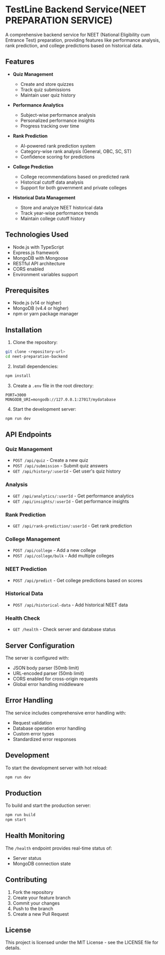# TestLine Backend Service(NEET PREPARATION SERVICE)

A comprehensive backend service for NEET (National Eligibility cum Entrance Test) preparation, providing features like performance analysis, rank prediction, and college predictions based on historical data.

## Features

- **Quiz Management**
  - Create and store quizzes
  - Track quiz submissions
  - Maintain user quiz history

- **Performance Analytics**
  - Subject-wise performance analysis
  - Personalized performance insights
  - Progress tracking over time

- **Rank Prediction**
  - AI-powered rank prediction system
  - Category-wise rank analysis (General, OBC, SC, ST)
  - Confidence scoring for predictions

- **College Prediction**
  - College recommendations based on predicted rank
  - Historical cutoff data analysis
  - Support for both government and private colleges

- **Historical Data Management**
  - Store and analyze NEET historical data
  - Track year-wise performance trends
  - Maintain college cutoff history

## Technologies Used

- Node.js with TypeScript
- Express.js framework
- MongoDB with Mongoose
- RESTful API architecture
- CORS enabled
- Environment variables support

## Prerequisites

- Node.js (v14 or higher)
- MongoDB (v4.4 or higher)
- npm or yarn package manager

## Installation

1. Clone the repository:
```bash
git clone <repository-url>
cd neet-preparation-backend
```

2. Install dependencies:
```bash
npm install
```

3. Create a `.env` file in the root directory:
```env
PORT=3000
MONGODB_URI=mongodb://127.0.0.1:27017/mydatabase
```

4. Start the development server:
```bash
npm run dev
```

## API Endpoints

### Quiz Management
- `POST /api/quiz` - Create a new quiz
- `POST /api/submission` - Submit quiz answers
- `GET /api/history/:userId` - Get user's quiz history

### Analysis
- `GET /api/analytics/:userId` - Get performance analytics
- `GET /api/insights/:userId` - Get performance insights

### Rank Prediction
- `GET /api/rank-prediction/:userId` - Get rank prediction

### College Management
- `POST /api/college` - Add a new college
- `POST /api/college/bulk` - Add multiple colleges

### NEET Prediction
- `POST /api/predict` - Get college predictions based on scores

### Historical Data
- `POST /api/historical-data` - Add historical NEET data

### Health Check
- `GET /health` - Check server and database status

## Server Configuration

The server is configured with:
- JSON body parser (50mb limit)
- URL-encoded parser (50mb limit)
- CORS enabled for cross-origin requests
- Global error handling middleware

## Error Handling

The service includes comprehensive error handling with:
- Request validation
- Database operation error handling
- Custom error types
- Standardized error responses

## Development

To start the development server with hot reload:
```bash
npm run dev
```

## Production

To build and start the production server:
```bash
npm run build
npm start
```

## Health Monitoring

The `/health` endpoint provides real-time status of:
- Server status
- MongoDB connection state

## Contributing

1. Fork the repository
2. Create your feature branch
3. Commit your changes
4. Push to the branch
5. Create a new Pull Request

## License

This project is licensed under the MIT License - see the LICENSE file for details.
